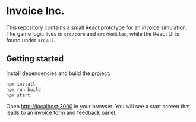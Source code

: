 # Invoice Inc.

This repository contains a small React prototype for an invoice simulation. The game logic lives in `src/core` and `src/modules`, while the React UI is found under `src/ui`.

## Getting started

Install dependencies and build the project:

```bash
npm install
npm run build
npm start
```

Open <http://localhost:3000> in your browser. You will see a start screen that leads to an invoice form and feedback panel.
